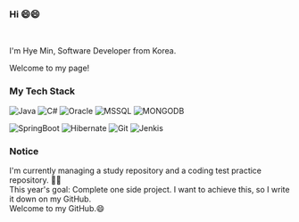### Hi 😄😄 
<br>

I'm Hye Min, Software Developer from Korea. <br>

Welcome to my page!<br>


### My Tech Stack
![Java](https://img.shields.io/badge/JAVA-3776AB.svg?&style=for-the-badge&logo=JAVA&logoColor=White)
![C#](https://img.shields.io/badge/C%23-orange.svg?&style=for-the-badge&logo=%23&logoColor=Orange)
![Oracle](https://img.shields.io/badge/Oracle-F80000.svg?&style=for-the-badge&logo=Oracle&logoColor=black)
![MSSQL](https://img.shields.io/badge/MSSQL-CC2927.svg?&style=for-the-badge&logo=MSSQL&logoColor=White)
![MONGODB](https://img.shields.io/badge/MONGODB-47A248.svg?&style=for-the-badge&logo=MONGODB&logoColor=White)

![SpringBoot](https://img.shields.io/badge/SpringBoot-6DB33F.svg?&style=for-the-badge&logo=SpringBoot&logoColor=black)
![Hibernate](https://img.shields.io/badge/Hibernate-59666C.svg?&style=for-the-badge&logo=Hibernate&logoColor=black)
![Git](https://img.shields.io/badge/Git-F05032.svg?&style=for-the-badge&logo=Git&logoColor=black)
![Jenkis](https://img.shields.io/badge/Jenkis-D24939.svg?&style=for-the-badge&logo=Jenkis&logoColor=black)

### Notice 

I'm currently managing a study repository and a coding test practice repository. 🌱🌱 <br>
This year's goal: Complete one side project. I want to achieve this, so I write it down on my GitHub. <br>
Welcome to my GitHub.😄

<!--

<img alt="Java" src ="https://img.shields.io/badge/JAVA-3776AB.svg?&style=for-the-badge&logo=JAVA&logoColor=White"/>
<img alt="JavaScript" src ="https://img.shields.io/badge/JavaScript-F7DF1E.svg?&style=for-the-badge&logo=JavaScript&logoColor=black"/>
<img src="https://img.shields.io/badge/기술이름-#제외색상번호?style=for-the-badge&logo=v&logoColor=white">
**polarHub25/polarHub25** is a ✨ _special_ ✨ repository because its `README.md` (this file) appears on your GitHub profile.

Here are some ideas to get you started:

- 🔭 I’m currently working on ...
- 🌱 I’m currently learning ...
- 👯 I’m looking to collaborate on ...
- 🤔 I’m looking for help with ...
- 💬 Ask me about ...
- 📫 How to reach me: ...
- 😄 Pronouns: ...
- ⚡ Fun fact: ...
-->
